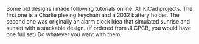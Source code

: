 Some old designs i made following tutorials online.
All KiCad projects.
The first one is a Charlie plexing keychain and a 2032 battery holder.
The second one was originally an alarm clock idea that simulated sunrise and sunset with a stackable design. (if ordered from JLCPCB, you would have one full set)
Do whatever you want with them.

